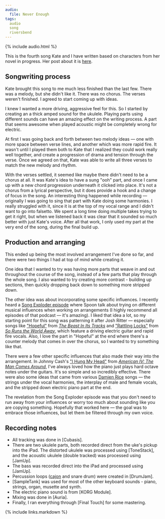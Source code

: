 ```yaml
---
audio:
  file: Never Enough
tags:
  audio
  song
  riversbend
---
```


{% include audio.html %}

This is the fourth song Kate and I have written based on characters from her novel in progress. Her post about it is [here](http://kateleary.net/new-song-never-enough/).

## Songwriting process

Kate brought this song to me much less finished than the last few. There was a melody, but she didn't like it. There was no chorus. The verses weren't finished. I agreed to start coming up with ideas.

I knew I wanted a more driving, aggressive feel for this. So I started by creating an a thick amped sound for the ukulele. Playing parts using different sounds can have an amazing effect on the writing process. A part that seems awesome when played acoustic might be completely wrong for electric. 

At first I was going back and forth between two melody ideas — one with more space between verse lines, and another which was more rapid fire. It wasn't until I played them both to Kate that I realized they could work really well together, and create a progression of drama and tension through the verse. Once we agreed on that, Kate was able to write all three verses to match the new melody and rhythm.

With the verses settled, it seemed like maybe there didn't need to be a chorus at all. It was Kate's idea to have a sung "ooh" part, and once I came up with a new chord progression underneath it clicked into place. It's not a chorus from a lyrical perspective, but it does provide a hook and a change of focus in the song. An interesting thing happened while recording — originally I was going to sing that part with Kate doing some harmonies. I really struggled with it, since it is at the top of my vocal range and I didn't want to go into falsetto. We spent a long time doing multiple takes trying to get it right, but when we listened back it was clear that it sounded so much better with just Kate's voice. After all that work, I only used my part at the very end of the song, during the final build up.

## Production and arranging

This ended up being the most involved arrangement I've done so far, and there were two things I had at top of mind while creating it.

One idea that I wanted to try was having more parts that weave in and out throughout the course of the song, instead of a few parts that play through the whole song. I also wanted to try creating more contrast - building up sections, then quickly dropping back down to something more stripped down.

The other idea was about incorporating some specific influences. I recently heard a [Song Exploder episode](http://songexploder.net/episode-16-spoon/) where Spoon talk about trying on different musical influences when working on arrangements (I highly recommend all episodes of that podcast — it's amazing). I liked that idea a lot, so my starting point for this song was patterning it after Josh Ritter — especially songs like ["Hopeful"](https://www.youtube.com/watch?v=ysA0GMOugng) from [*The Beast In Its Tracks*](http://www.allmusic.com/album/the-beast-in-its-tracks-mw0002475914) and ["Rattling Locks"](https://www.youtube.com/watch?v=i2SZV6BiHvg) from [*So Runs the World Away*](http://www.allmusic.com/album/so-runs-the-world-away-mw0001975013), which feature a driving electric guitar and rapid fire vocals. Also, I love the part in "Hopeful" at the end where there's a counter melody that comes in over the chorus, so I wanted to try something like that.

There were a few other specific influences that also made their way into the arrangement. In Johnny Cash's ["I Hung My Head"](https://www.youtube.com/watch?v=QcmbFKstspk) from [*American IV: The Man Comes Around*](http://www.allmusic.com/album/american-iv-the-man-comes-around-mw0000662002), I've always loved how the piano just plays hard octave notes under the guitars. It's so simple and so incredibly effective. There were also some ideas that came from various [Damien Rice](http://www.allmusic.com/artist/damien-rice-mn0000667584) songs — the strings under the vocal harmonies, the interplay of male and female vocals, and the stripped down electric piano part at the end.

The revelation from the Song Exploder episode was that you don't need to run away from your influences or worry too much about sounding like you are copying something. Hopefully that worked here — the goal was to embrace those influences, but let them be filtered through my own voice.

## Recording notes

* All tracking was done in [Cubasis].
* There are two ukulele parts, both recorded direct from the uke's pickup into the iPad. The distorted ukulele was processed using [ToneStack], and the acoustic ukulele (double tracked) was processed using [JamUp].
* The bass was recorded direct into the iPad and processed using [JamUp].
* Percussion loops ([cajon] and snare drum) were created in [DrumJam].
* [SampleTank] was used for most of the other keyboard sounds - piano, strings, organ, musette and synth.
* The electric piano sound is from [KORG Module].
* Mixing was done in [Auria].
* Finally, I ran everything through [Final Touch] for some mastering.

[cajon]: http://en.wikipedia.org/wiki/Caj%C3%B3n
{% include links.markdown %}
